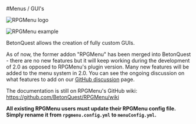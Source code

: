 #Menus / GUI's

<span class="centered">![RPGMenu logo](https://raw.githubusercontent.com/joblo2213/RPGMenu/master/header.png)</span>

<span class="centered">![RPGMenu example](../media/content/User-Documentation/Menu/RPGMenuExample.png)</span>

BetonQuest allows the creation of fully custom GUIs.

As of now, the former addon "RPGMenu" has been merged into BetonQuest - there are no new features
but it will keep working during the development of 2.0 as opposed to RPGMenu's plugin version.
Many new features will be added to the menu system in 2.0. You can see the ongoing discussion on what
features to add on our [GitHub discussion](https://github.com/BetonQuest/BetonQuest/discussions) page.

The documentation is still on RPGMenu's GitHub wiki:
https://github.com/BetonQuest/RPGMenu/wiki


**All existing RPGMenu users must update their RPGMenu config file.
Simply rename it from `rpgmenu.config.yml` to `menuConfig.yml`.**
